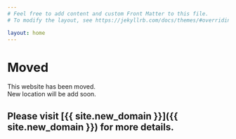 ```yaml
---
# Feel free to add content and custom Front Matter to this file.
# To modify the layout, see https://jekyllrb.com/docs/themes/#overriding-theme-defaults

layout: home
---
```


# Moved

This website has been moved.  
New location will be add soon.

## Please visit [{{ site.new_domain }}]({{ site.new_domain }}) for more details.